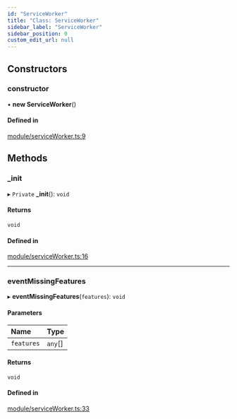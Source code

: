 ```yaml
---
id: "ServiceWorker"
title: "Class: ServiceWorker"
sidebar_label: "ServiceWorker"
sidebar_position: 0
custom_edit_url: null
---
```


## Constructors

### constructor

• **new ServiceWorker**()

#### Defined in

[module/serviceWorker.ts:9](https://github.com/siposdani87/sui-js/blob/8fe9546/src/module/serviceWorker.ts#L9)

## Methods

### \_init

▸ `Private` **_init**(): `void`

#### Returns

`void`

#### Defined in

[module/serviceWorker.ts:16](https://github.com/siposdani87/sui-js/blob/8fe9546/src/module/serviceWorker.ts#L16)

___

### eventMissingFeatures

▸ **eventMissingFeatures**(`features`): `void`

#### Parameters

| Name | Type |
| :------ | :------ |
| `features` | `any`[] |

#### Returns

`void`

#### Defined in

[module/serviceWorker.ts:33](https://github.com/siposdani87/sui-js/blob/8fe9546/src/module/serviceWorker.ts#L33)
